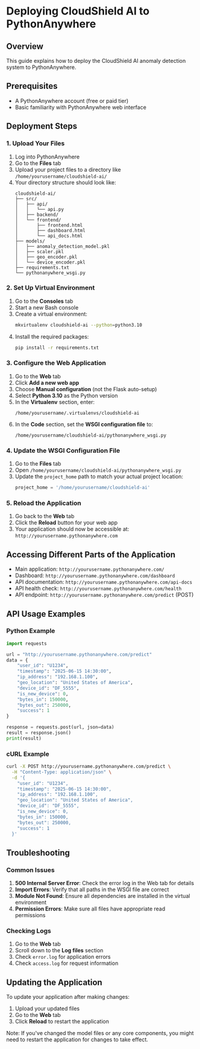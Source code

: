 # Deploying CloudShield AI to PythonAnywhere

## Overview
This guide explains how to deploy the CloudShield AI anomaly detection system to PythonAnywhere.

## Prerequisites
- A PythonAnywhere account (free or paid tier)
- Basic familiarity with PythonAnywhere web interface

## Deployment Steps

### 1. Upload Your Files
1. Log into PythonAnywhere
2. Go to the **Files** tab
3. Upload your project files to a directory like `/home/yourusername/cloudshield-ai/`
4. Your directory structure should look like:
   ```
   cloudshield-ai/
   ├── src/
   │   ├── api/
   │   │   └── api.py
   │   ├── backend/
   │   └── frontend/
   │       ├── frontend.html
   │       ├── dashboard.html
   │       └── api_docs.html
   ├── models/
   │   ├── anomaly_detection_model.pkl
   │   ├── scaler.pkl
   │   ├── geo_encoder.pkl
   │   └── device_encoder.pkl
   ├── requirements.txt
   └── pythonanywhere_wsgi.py
   ```

### 2. Set Up Virtual Environment
1. Go to the **Consoles** tab
2. Start a new Bash console
3. Create a virtual environment:
   ```bash
   mkvirtualenv cloudshield-ai --python=python3.10
   ```
4. Install the required packages:
   ```bash
   pip install -r requirements.txt
   ```

### 3. Configure the Web Application
1. Go to the **Web** tab
2. Click **Add a new web app**
3. Choose **Manual configuration** (not the Flask auto-setup)
4. Select **Python 3.10** as the Python version
5. In the **Virtualenv** section, enter:
   ```
   /home/yourusername/.virtualenvs/cloudshield-ai
   ```
6. In the **Code** section, set the **WSGI configuration file** to:
   ```
   /home/yourusername/cloudshield-ai/pythonanywhere_wsgi.py
   ```

### 4. Update the WSGI Configuration File
1. Go to the **Files** tab
2. Open `/home/yourusername/cloudshield-ai/pythonanywhere_wsgi.py`
3. Update the `project_home` path to match your actual project location:
   ```python
   project_home = '/home/yourusername/cloudshield-ai'
   ```

### 5. Reload the Application
1. Go back to the **Web** tab
2. Click the **Reload** button for your web app
3. Your application should now be accessible at:
   `http://yourusername.pythonanywhere.com`

## Accessing Different Parts of the Application

- Main application: `http://yourusername.pythonanywhere.com/`
- Dashboard: `http://yourusername.pythonanywhere.com/dashboard`
- API documentation: `http://yourusername.pythonanywhere.com/api-docs`
- API health check: `http://yourusername.pythonanywhere.com/health`
- API endpoint: `http://yourusername.pythonanywhere.com/predict` (POST)

## API Usage Examples

### Python Example
```python
import requests

url = "http://yourusername.pythonanywhere.com/predict"
data = {
    "user_id": "U1234",
    "timestamp": "2025-06-15 14:30:00",
    "ip_address": "192.168.1.100",
    "geo_location": "United States of America",
    "device_id": "DF_5555",
    "is_new_device": 0,
    "bytes_in": 150000,
    "bytes_out": 250000,
    "success": 1
}

response = requests.post(url, json=data)
result = response.json()
print(result)
```

### cURL Example
```bash
curl -X POST http://yourusername.pythonanywhere.com/predict \
  -H "Content-Type: application/json" \
  -d '{
    "user_id": "U1234",
    "timestamp": "2025-06-15 14:30:00",
    "ip_address": "192.168.1.100",
    "geo_location": "United States of America",
    "device_id": "DF_5555",
    "is_new_device": 0,
    "bytes_in": 150000,
    "bytes_out": 250000,
    "success": 1
  }'
```

## Troubleshooting

### Common Issues
1. **500 Internal Server Error**: Check the error log in the Web tab for details
2. **Import Errors**: Verify that all paths in the WSGI file are correct
3. **Module Not Found**: Ensure all dependencies are installed in the virtual environment
4. **Permission Errors**: Make sure all files have appropriate read permissions

### Checking Logs
1. Go to the **Web** tab
2. Scroll down to the **Log files** section
3. Check `error.log` for application errors
4. Check `access.log` for request information

## Updating the Application

To update your application after making changes:

1. Upload your updated files
2. Go to the **Web** tab
3. Click **Reload** to restart the application

Note: If you've changed the model files or any core components, you might need to restart the application for changes to take effect.